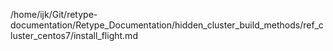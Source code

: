 /home/ijk/Git/retype-documentation/Retype_Documentation/hidden_cluster_build_methods/ref_cluster_centos7/install_flight.md